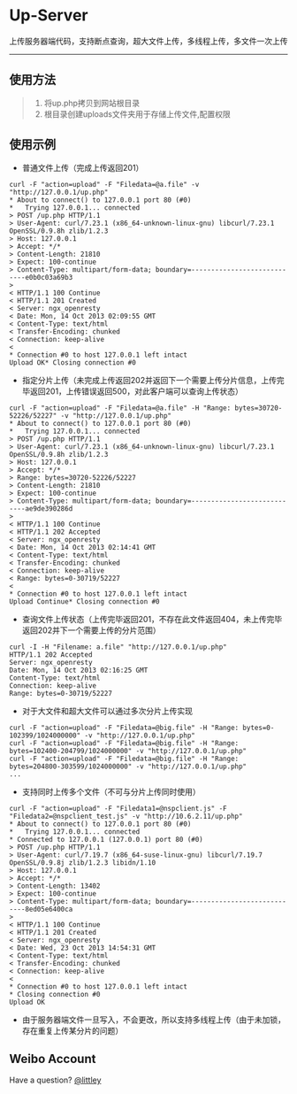 Up-Server
=====================
上传服务器端代码，支持断点查询，超大文件上传，多线程上传，多文件一次上传
* * *

使用方法
-----------
> 1. 将up.php拷贝到网站根目录
> 2. 根目录创建uploads文件夹用于存储上传文件,配置权限


使用示例
----------

*   普通文件上传（完成上传返回201）
```
curl -F "action=upload" -F "Filedata=@a.file" -v "http://127.0.0.1/up.php"
* About to connect() to 127.0.0.1 port 80 (#0)
*   Trying 127.0.0.1... connected
> POST /up.php HTTP/1.1
> User-Agent: curl/7.23.1 (x86_64-unknown-linux-gnu) libcurl/7.23.1 OpenSSL/0.9.8h zlib/1.2.3
> Host: 127.0.0.1
> Accept: */*
> Content-Length: 21810
> Expect: 100-continue
> Content-Type: multipart/form-data; boundary=----------------------------e0b0c03a69b3
>
< HTTP/1.1 100 Continue
< HTTP/1.1 201 Created
< Server: ngx_openresty
< Date: Mon, 14 Oct 2013 02:09:55 GMT
< Content-Type: text/html
< Transfer-Encoding: chunked
< Connection: keep-alive
<
* Connection #0 to host 127.0.0.1 left intact
Upload OK* Closing connection #0
```

*   指定分片上传（未完成上传返回202并返回下一个需要上传分片信息，上传完毕返回201，上传错误返回500，对此客户端可以查询上传状态）
```
curl -F "action=upload" -F "Filedata=@a.file" -H "Range: bytes=30720-52226/52227" -v "http://127.0.0.1/up.php"
* About to connect() to 127.0.0.1 port 80 (#0)
*   Trying 127.0.0.1... connected
> POST /up.php HTTP/1.1
> User-Agent: curl/7.23.1 (x86_64-unknown-linux-gnu) libcurl/7.23.1 OpenSSL/0.9.8h zlib/1.2.3
> Host: 127.0.0.1
> Accept: */*
> Range: bytes=30720-52226/52227
> Content-Length: 21810
> Expect: 100-continue
> Content-Type: multipart/form-data; boundary=----------------------------ae9de390286d
>
< HTTP/1.1 100 Continue
< HTTP/1.1 202 Accepted
< Server: ngx_openresty
< Date: Mon, 14 Oct 2013 02:14:41 GMT
< Content-Type: text/html
< Transfer-Encoding: chunked
< Connection: keep-alive
< Range: bytes=0-30719/52227
<
* Connection #0 to host 127.0.0.1 left intact
Upload Continue* Closing connection #0
```

*   查询文件上传状态（上传完毕返回201，不存在此文件返回404，未上传完毕返回202并下一个需要上传的分片范围） 
```
curl -I -H "Filename: a.file" "http://127.0.0.1/up.php"
HTTP/1.1 202 Accepted
Server: ngx_openresty
Date: Mon, 14 Oct 2013 02:16:25 GMT
Content-Type: text/html
Connection: keep-alive
Range: bytes=0-30719/52227
```

*   对于大文件和超大文件可以通过多次分片上传实现
```
curl -F "action=upload" -F "Filedata=@big.file" -H "Range: bytes=0-102399/1024000000" -v "http://127.0.0.1/up.php"
curl -F "action=upload" -F "Filedata=@big.file" -H "Range: bytes=102400-204799/1024000000" -v "http://127.0.0.1/up.php"
curl -F "action=upload" -F "Filedata=@big.file" -H "Range: bytes=204800-303599/1024000000" -v "http://127.0.0.1/up.php"
...
```

*   支持同时上传多个文件（不可与分片上传同时使用）
```
curl -F "action=upload" -F "Filedata1=@nspclient.js" -F "Filedata2=@nspclient_test.js" -v "http://10.6.2.11/up.php"
* About to connect() to 127.0.0.1 port 80 (#0)
*   Trying 127.0.0.1... connected
* Connected to 127.0.0.1 (127.0.0.1) port 80 (#0)
> POST /up.php HTTP/1.1
> User-Agent: curl/7.19.7 (x86_64-suse-linux-gnu) libcurl/7.19.7 OpenSSL/0.9.8j zlib/1.2.3 libidn/1.10
> Host: 127.0.0.1
> Accept: */*
> Content-Length: 13402
> Expect: 100-continue
> Content-Type: multipart/form-data; boundary=----------------------------8ed05e6400ca
>
< HTTP/1.1 100 Continue
< HTTP/1.1 201 Created
< Server: ngx_openresty
< Date: Wed, 23 Oct 2013 14:54:31 GMT
< Content-Type: text/html
< Transfer-Encoding: chunked
< Connection: keep-alive
<
* Connection #0 to host 127.0.0.1 left intact
* Closing connection #0
Upload OK

```

*   由于服务器端文件一旦写入，不会更改，所以支持多线程上传（由于未加锁，存在重复上传某分片的问题）

Weibo Account
-------------

Have a question? [@littley](http://weibo.com/littley)

